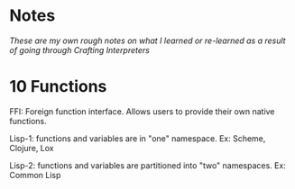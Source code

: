 # Notes

*These are my own rough notes on what I learned or re-learned as a result of going through Crafting Interpreters*

# 10 Functions

FFI: Foreign function interface. Allows users to provide their own native functions.

Lisp-1: functions and variables are in "one" namespace. Ex: Scheme, Clojure, Lox

Lisp-2: functions and variables are partitioned into "two" namespaces. Ex: Common Lisp

